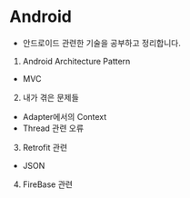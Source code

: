# Android

* 안드로이드 관련한 기술을 공부하고 정리합니다.

1. Android Architecture Pattern
 * MVC
2. 내가 겪은 문제들
 * Adapter에서의 Context
 * Thread 관련 오류
3. Retrofit 관련
 * JSON
4. FireBase 관련
